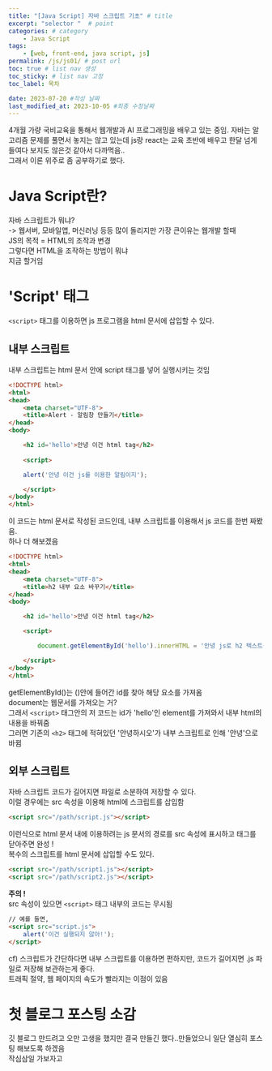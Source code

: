 ```yaml
---
title: "[Java Script] 자바 스크립트 기초" # title
excerpt: "selector "  # point 
categories: # category
    - Java Script
tags: 
    - [web, front-end, java script, js]
permalink: /js/js01/ # post url
toc: true # list nav 생성
toc_sticky: # list nav 고정
toc_label: 목차

date: 2023-07-20 #작성 날짜
last_modified_at: 2023-10-05 #최종 수정날짜
---
```

  
4개월 가량 국비교육을 통해서 웹개발과 AI 프로그래밍을 배우고 있는 중임. 자바는 알고리즘 문제를 풀면서 놓지는 않고 있는데 js랑 react는 교육 초반에 배우고 한달 넘게 들여다 보지도 않은것 같아서 다까먹음..  
그래서 이론 위주로 좀 공부하기로 했다.  
  
# Java Script란?
  
자바 스크립트가 뭐냐?  
 -> 웹서버, 모바일앱, 머신러닝 등등 많이 돌리지만 가장 큰이유는 웹개발 할때  
JS의 목적 = HTML의 조작과 변경  
그렇다면 HTML을 조작하는 방법이 뭐냐   
지금 할거임

# 'Script' 태그  
`<script>` 태그를 이용하면 js 프로그램을 html 문서에 삽입할 수 있다.  

## 내부 스크립트  

내부 스크립트는 html 문서 안에 script 태그를 넣어 실행시키는 것임
   
```html
<!DOCTYPE html>
<html>
<head>
    <meta charset="UTF-8">
    <title>Alert - 알림창 만들기</title>
</head>
<body>

    <h2 id='hello'>안녕 이건 html tag</h2>
    
    <script>  

    alert('안녕 이건 js를 이용한 알림이지');  

    </script>
</body>
</html>

```
이 코드는 html 문서로 작성된 코드인데, 내부 스크립트를 이용해서 js 코드를 한번 짜봤음.  
하나 더 해보겠음  
```html
<!DOCTYPE html>
<html>
<head>
    <meta charset="UTF-8">
    <title>h2 내부 요소 바꾸기</title>
</head>
<body>

    <h2 id='hello'>안녕 이건 html tag</h2>

    <script> 

        document.getElementById('hello').innerHTML = '안녕 js로 h2 텍스트를 바꿨지';

    </script>
</body>
</html>

```

getElementById()는 ()안에 들어간 id를 찾아 해당 요소를 가져옴  
document는 웹문서를 가져오는 거?  
그래서 `<script>` 태그안의 저 코드는 id가 'hello'인 element를 가져와서 내부 html의 내용을 바꿔줌  
그러면 기존의 `<h2>` 태그에 적혀있던 '안녕하시오'가 내부 스크립트로 인해 '안녕'으로 바뀜  

## 외부 스크립트  

자바 스크립트 코드가 길어지면 파일로 소분하여 저장할 수 있다.  
이럴 경우에는 src 속성을 이용해 html에 스크립트를 삽입함  
  
```html
<script src="/path/script.js"></script>
```
이런식으로 html 문서 내에 이용하려는 js 문서의 경로를 src 속성에 표시하고 태그를 닫아주면 완성 !  
복수의 스크립트를 html 문서에 삽입할 수도 있다.
  
```html
<script src="/path/script1.js"></script>
<script src="/path/script2.js"></script>
```

__주의 !__  
src 속성이 있으면 `<script>` 태그 내부의 코드는 무시됨  
```html
// 예를 들면, 
<script src="script.js">
    alert('이건 실행되지 않아!');
</script>
```

   cf) 스크립트가 간단하다면 내부 스크립트를 이용하면 편하지만, 코드가 길어지면 .js 파일로 저장해 보관하는게 좋다.  
   트래픽 절약, 웹 페이지의 속도가 빨라지는 이점이 있음  

# 첫 블로그 포스팅 소감
깃 블로그 만드려고 오만 고생을 했지만 결국 만들긴 했다..만들었으니 일단 열심히 포스팅 해보도록 하겠음  
작심삼일 가보자고